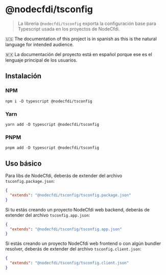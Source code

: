 # @nodecfdi/tsconfig

> La libreria `@nodecfdi/tsconfig` exporta la configuración base para Typescript usada en los proyectos de NodeCfdi.

:us: The documentation of this project is in spanish as this is the natural language for intended audience.

:mexico: La documentación del proyecto está en español porque ese es el lenguaje principal de los usuarios.

## Instalación

### NPM

```shell
npm i -D typescript @nodecfdi/tsconfig
```

### Yarn

```shell
yarn add -D typescript @nodecfdi/tsconfig
```

### PNPM

```shell
pnpm add -D typescript @nodecfdi/tsconfig
```

## Uso básico

Para libs de NodeCfdi, deberás de extender del archivo `tsconfig.package.json`:

```json
{
  "extends": "@nodecfdi/tsconfig/tsconfig.package.json"
}
```

Si tu estás creando un proyecto NodeCfdi web backend, deberás de extender del archivo `tsconfig.app.json`:

```json
{
  "extends": "@nodecfdi/tsconfig/tsconfig.app.json"
}
```

Si estás creando un proyecto NodeCfdi web frontend o con algún bundler resolver, deberás de extender del archivo `tsconfig.client.json`:

```json
{
  "extends": "@nodecfdi/tsconfig/tsconfig.client.json"
}
```
